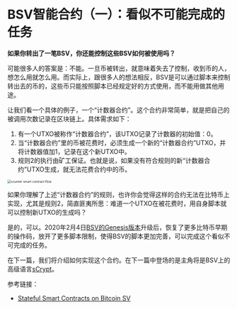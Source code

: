 # BSV智能合约（一）：看似不可能完成的任务

**如果你转出了一笔BSV，你还能控制这些BSV如何被使用吗？**

可能很多人的答案是：不能。一旦币被转出，就意味着失去了控制，收到币的人，想怎么用就怎么用。而实际上，跟很多人的想法相反，BSV是可以通过脚本来控制转出去的币的，这些币只能按照脚本已经规定好的方式使用，而不能用做其他用途。

让我们看一个具体的例子，一个“计数器合约”。这个合约非常简单，就是把自己的被调用次数记录在区块链上。具体需求如下：

1. 有一个UTXO被称作“计数器合约”，该UTXO记录了计数器的初始值：0。
2. 当“计数器合约”里的币被花费时，必须生成一个新的“计数器合约”UTXO，并将计数器值加1，记录在这个新UTXO中。
3. 规则2的执行由矿工保证。也就是说，如果没有符合规则的新“计数器合约”UTXO生成，就无法花费合约中的币。

<img src="https://bico.media/26a4feb43792d10348eac5d10af916b5047ad4384d2b07eac99e029120ccd4fd" alt="counter smart contract flow" style="zoom:50%;" />



如果你理解了上述“计数器合约”的规则，也许你会觉得这样的合约无法在比特币上实现，尤其是规则2，简直匪夷所思：难道一个UTXO在被花费时，用自身脚本就可以控制新UTXO的生成吗？

是的，可以。2020年2月4日[BSV的Genesis版本](https://github.com/bitcoin-sv/bitcoin-sv/releases/tag/v1.0.0)升级后，恢复了更多比特币早期的操作码，放开了更多脚本限制，使得BSV的脚本更加完善，可以完成这个看似不可完成的任务。

在下一篇，我们将介绍如何实现这个合约。在下一篇中登场的是主角将是BSV上的高级语言[sCrypt](https://scryptdoc.readthedocs.io/en/latest/)。



参考链接：

* [Stateful Smart Contracts on Bitcoin SV](https://medium.com/coinmonks/stateful-smart-contracts-on-bitcoin-sv-c24f83a0f783)













